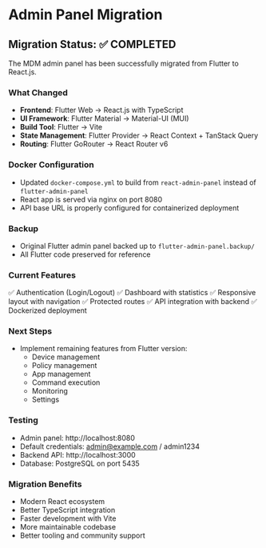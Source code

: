 # Admin Panel Migration

## Migration Status: ✅ COMPLETED

The MDM admin panel has been successfully migrated from Flutter to React.js.

### What Changed
- **Frontend**: Flutter Web → React.js with TypeScript
- **UI Framework**: Flutter Material → Material-UI (MUI)
- **Build Tool**: Flutter → Vite
- **State Management**: Flutter Provider → React Context + TanStack Query
- **Routing**: Flutter GoRouter → React Router v6

### Docker Configuration
- Updated `docker-compose.yml` to build from `react-admin-panel` instead of `flutter-admin-panel`
- React app is served via nginx on port 8080
- API base URL is properly configured for containerized deployment

### Backup
- Original Flutter admin panel backed up to `flutter-admin-panel.backup/`
- All Flutter code preserved for reference

### Current Features
✅ Authentication (Login/Logout)
✅ Dashboard with statistics
✅ Responsive layout with navigation
✅ Protected routes
✅ API integration with backend
✅ Dockerized deployment

### Next Steps
- Implement remaining features from Flutter version:
  - Device management
  - Policy management  
  - App management
  - Command execution
  - Monitoring
  - Settings

### Testing
- Admin panel: http://localhost:8080
- Default credentials: admin@example.com / admin1234
- Backend API: http://localhost:3000
- Database: PostgreSQL on port 5435

### Migration Benefits
- Modern React ecosystem
- Better TypeScript integration
- Faster development with Vite
- More maintainable codebase
- Better tooling and community support
